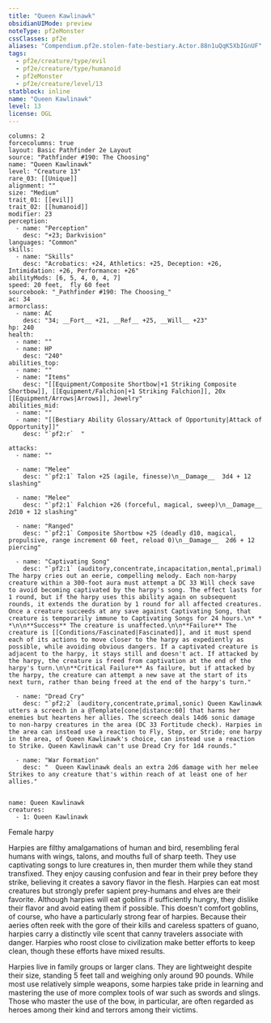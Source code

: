 ```yaml
---
title: "Queen Kawlinawk"
obsidianUIMode: preview
noteType: pf2eMonster
cssClasses: pf2e
aliases: "Compendium.pf2e.stolen-fate-bestiary.Actor.88n1uQqK5XbIGnUF" 
tags:
  - pf2e/creature/type/evil
  - pf2e/creature/type/humanoid
  - pf2eMonster
  - pf2e/creature/level/13
statblock: inline
name: "Queen Kawlinawk"
level: 13
license: OGL
---
```


```statblock
columns: 2
forcecolumns: true
layout: Basic Pathfinder 2e Layout
source: "Pathfinder #190: The Choosing"
name: "Queen Kawlinawk"
level: "Creature 13"
rare_03: [[Unique]]
alignment: ""
size: "Medium"
trait_01: [[evil]]
trait_02: [[humanoid]]
modifier: 23
perception:
  - name: "Perception"
    desc: "+23; Darkvision"
languages: "Common"
skills:
  - name: "Skills"
    desc: "Acrobatics: +24, Athletics: +25, Deception: +26, Intimidation: +26, Performance: +26"
abilityMods: [6, 5, 4, 0, 4, 7]
speed: 20 feet,  fly 60 feet
sourcebook: "_Pathfinder #190: The Choosing_"
ac: 34
armorclass:
  - name: AC
    desc: "34; __Fort__ +21, __Ref__ +25, __Will__ +23"
hp: 240
health:
  - name: ""
  - name: HP
    desc: "240"
abilities_top:
  - name: ""
  - name: "Items"
    desc: "[[Equipment/Composite Shortbow|+1 Striking Composite Shortbow]], [[Equipment/Falchion|+1 Striking Falchion]], 20x [[Equipment/Arrows|Arrows]], Jewelry"
abilities_mid:
  - name: ""
  - name: "[[Bestiary Ability Glossary/Attack of Opportunity|Attack of Opportunity]]"
    desc: "`pf2:r`  "

attacks:
  - name: ""

  - name: "Melee"
    desc: "`pf2:1` Talon +25 (agile, finesse)\n__Damage__  3d4 + 12 slashing"

  - name: "Melee"
    desc: "`pf2:1` Falchion +26 (forceful, magical, sweep)\n__Damage__  2d10 + 12 slashing"

  - name: "Ranged"
    desc: "`pf2:1` Composite Shortbow +25 (deadly d10, magical, propulsive, range increment 60 feet, reload 0)\n__Damage__  2d6 + 12 piercing"

  - name: "Captivating Song"
    desc: "`pf2:1` (auditory,concentrate,incapacitation,mental,primal) The harpy cries out an eerie, compelling melody. Each non-harpy creature within a 300-foot aura must attempt a DC 33 Will check save to avoid becoming captivated by the harpy's song. The effect lasts for 1 round, but if the harpy uses this ability again on subsequent rounds, it extends the duration by 1 round for all affected creatures. Once a creature succeeds at any save against Captivating Song, that creature is temporarily immune to Captivating Songs for 24 hours.\n* * *\n\n**Success** The creature is unaffected.\n\n**Failure** The creature is [[Conditions/Fascinated|Fascinated]], and it must spend each of its actions to move closer to the harpy as expediently as possible, while avoiding obvious dangers. If a captivated creature is adjacent to the harpy, it stays still and doesn't act. If attacked by the harpy, the creature is freed from captivation at the end of the harpy's turn.\n\n**Critical Failure** As failure, but if attacked by the harpy, the creature can attempt a new save at the start of its next turn, rather than being freed at the end of the harpy's turn."

  - name: "Dread Cry"
    desc: "`pf2:2` (auditory,concentrate,primal,sonic) Queen Kawlinawk utters a screech in a @Template[cone|distance:60] that harms her enemies but heartens her allies. The screech deals 14d6 sonic damage to non-harpy creatures in the area (DC 33 Fortitude check). Harpies in the area can instead use a reaction to Fly, Step, or Stride; one harpy in the area, of Queen Kawlinawk's choice, can instead use a reaction to Strike. Queen Kawlinawk can't use Dread Cry for 1d4 rounds."

  - name: "War Formation"
    desc: "  Queen Kawlinawk deals an extra 2d6 damage with her melee Strikes to any creature that's within reach of at least one of her allies."
 
```

```encounter-table
name: Queen Kawlinawk
creatures:
  - 1: Queen Kawlinawk
```


Female harpy

Harpies are filthy amalgamations of human and bird, resembling feral humans with wings, talons, and mouths full of sharp teeth. They use captivating songs to lure creatures in, then murder them while they stand transfixed. They enjoy causing confusion and fear in their prey before they strike, believing it creates a savory flavor in the flesh. Harpies can eat most creatures but strongly prefer sapient prey-humans and elves are their favorite. Although harpies will eat goblins if sufficiently hungry, they dislike their flavor and avoid eating them if possible. This doesn't comfort goblins, of course, who have a particularly strong fear of harpies. Because their aeries often reek with the gore of their kills and careless spatters of guano, harpies carry a distinctly vile scent that canny travelers associate with danger. Harpies who roost close to civilization make better efforts to keep clean, though these efforts have mixed results.

Harpies live in family groups or larger clans. They are lightweight despite their size, standing 5 feet tall and weighing only around 90 pounds. While most use relatively simple weapons, some harpies take pride in learning and mastering the use of more complex tools of war such as swords and slings. Those who master the use of the bow, in particular, are often regarded as heroes among their kind and terrors among their victims.
